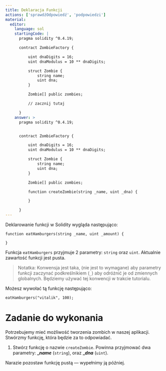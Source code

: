 ```yaml
---
title: Deklaracja Funkcji
actions: ['sprawdźOdpowiedź', 'podpowiedzi']
material:
  editor:
    language: sol
    startingCode: |
      pragma solidity ^0.4.19;

      contract ZombieFactory {

          uint dnaDigits = 16;
          uint dnaModulus = 10 ** dnaDigits;

          struct Zombie {
              string name;
              uint dna;
          }

          Zombie[] public zombies;

          // zacznij tutaj

      }
    answer: >
      pragma solidity ^0.4.19;


      contract ZombieFactory {

          uint dnaDigits = 16;
          uint dnaModulus = 10 ** dnaDigits;

          struct Zombie {
              string name;
              uint dna;
          }

          Zombie[] public zombies;

          function createZombie(string _name, uint _dna) {

          }

      }
---
```


Deklarowanie funkcji w Solidity wygląda następująco:

```
function eatHamburgers(string _name, uint _amount) {

}
```

Funkcja `eatHamburgers` przyjmuje 2 parametry:  `string` oraz `uint`. Aktualnie zawartość funkcji jest pusta.

> Notatka: Konwensja jest taka, (nie jest to wymagane) aby parametry funkcji zaczynać podkreślnikiem (`_`) aby odróżnić je od zmiennych globalnych. Będziemy używać tej konwencji w trakcie tutorialu.

Możesz wywołać tą funkcję następująco:

```
eatHamburgers("vitalik", 100);
```

# Zadanie do wykonania

Potrzebujemy mieć możliwość tworzenia zombich w naszej aplikacji. Stwórzmy funkcję, która będzie za to odpowiadać.

1. Stwórz funkcję o nazwie `createZombie`. Powinna przyjmować dwa parametry: **__name_** (`string`), oraz **__dna_** (`uint`).

Narazie pozostaw funkcję pustą — wypełnimy ją później.
